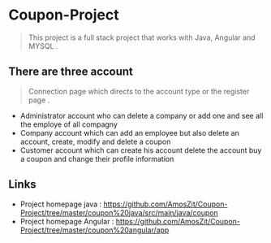 # Coupon-Project


> This project is a full stack project that works with Java, Angular and MYSQL . 


## There are three account

> Connection page which directs to the account type or the register page .
* Administrator account who can delete a company or add one and see all the employe of all compagny
* Company account which can add an employee but also delete an account, create, modify and delete a coupon
* Customer account which can create his account delete the account buy a coupon and change their profile information

## Links

- Project homepage java : https://github.com/AmosZit/Coupon-Project/tree/master/coupon%20java/src/main/java/coupon
- Project homepage Angular : https://github.com/AmosZit/Coupon-Project/tree/master/coupon%20angular/app
